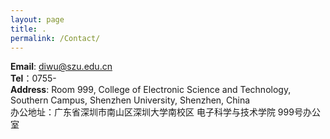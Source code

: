 ```yaml
---
layout: page
title: .
permalink: /Contact/
---
```


**Email**: diwu@szu.edu.cn  
**Tel**：0755-  
**Address**: Room 999, College of Electronic Science and Technology, Southern Campus, Shenzhen University, Shenzhen, China  
办公地址：广东省深圳市南山区深圳大学南校区 电子科学与技术学院 999号办公室



